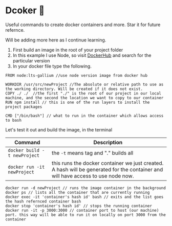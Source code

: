 # Dcoker 🐬 
Useful commands to create docker containers and more. Star it for future refernce. 

Will be adding more here as I continue learning. 


1. First build an image in the root of your project folder 
2. In this example I use Node, so visit [DockerHub](https://hub.docker.com/) and search for the particular version
3. In your docker file type the following.
 
```
FROM node:lts-gallium //use node version image from docker hub

WORKDIR /usr/src/newProject //The absolute or relative path to use as the working directory. Will be created if it does not exist.
COPY ./ ./  //the first "./" is the root of our project in our local machine, and the second the location we want to copy to our container
RUN npm install // this is one of the run layers to install the project packages

CMD ["/bin/bash"] // what to run in the container which allows access to bash

```
Let's test it out and build the image, in the terminal

| Command   | Description  |
| ------------- | ------------- |
|`docker build -t newProject`| the `-t` means tag and "." builds all |
|`docker run -it newProject` |this runs the docker container we just created. A hash will be generated for the container and will have access to use node now.|

```
docker run -d newProject // runs the image container in the background
docker ps // lists all the container that are currently running
docker exec -it 'container's hash id' bash // exits and the list goes the hash refernced container bash
docker stop 'container's hash id' // stops the running container
docker run -it -p 3000:3000 // container port to host (our machine) port. this way will be able to run it on locally on port 3000 from the container
```
